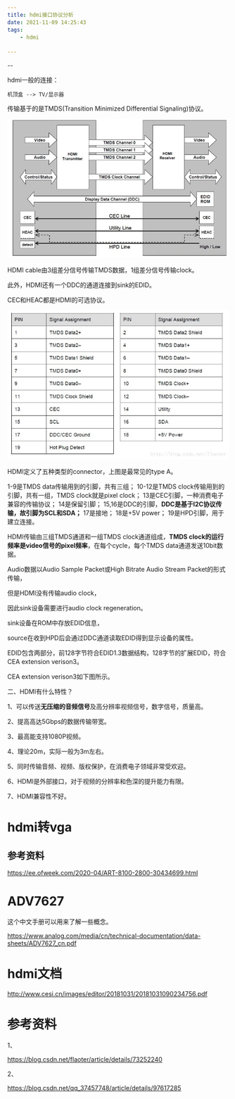 ```yaml
---
title: hdmi接口协议分析
date: 2021-11-09 14:25:43
tags:
	- hdmi

---
```


--

hdmi一般的连接：

```
机顶盒 --> TV/显示器
```

传输基于的是TMDS(Transition Minimized Differential Signaling)协议。

![hdmi_block](../images/playopenwrt_pic/20170612214716459)



HDMI cable由3组差分信号传输TMDS数据，1组差分信号传输clock。

此外，HDMI还有一个DDC的通道连接到sink的EDID。

CEC和HEAC都是HDMI的可选协议。

![hdmi_pin](../images/playopenwrt_pic/20170612215851100)

HDMI定义了五种类型的connector，上图是最常见的type A。

1-9是TMDS data传输用到的引脚，共有三组；
10-12是TMDS clock传输用到的引脚，共有一组，TMDS clock就是pixel clock；
13是CEC引脚，一种消费电子兼容的传输协议；
14是保留引脚；
15,16是DDC的引脚，**DDC是基于I2C协议传输，故引脚为SCL和SDA；**
17是接地；
18是+5V power；
19是HPD引脚，用于建立连接。



HDMI传输由三组TMDS通道和一组TMDS clock通道组成，**TMDS clock的运行频率是video信号的pixel频率**，在每个cycle，每个TMDS data通道发送10bit数据。



Audio数据以Audio Sample Packet或High Bitrate Audio Stream Packet的形式传输，

但是HDMI没有传输audio clock，

因此sink设备需要进行audio clock regeneration。



sink设备在ROM中存放EDID信息，

source在收到HPD后会通过DDC通道读取EDID得到显示设备的属性。

EDID包含两部分，前128字节符合EDID1.3数据结构，128字节的扩展EDID，符合CEA extension verison3。

CEA extension verison3如下图所示。


二、HDMI有什么特性？

1、可以传送**无压缩的音频信号**及高分辨率视频信号，数字信号，质量高。

2、提高高达5Gbps的数据传输带宽。

3、最高能支持1080P视频。

4、理论20m，实际一般为3m左右。

5、同时传输音频、视频、版权保护，在消费电子领域非常受欢迎。

6、HDMI是外部接口，对于视频的分辨率和色深的提升能力有限。

7、HDMI兼容性不好。

# hdmi转vga



## 参考资料

https://ee.ofweek.com/2020-04/ART-8100-2800-30434699.html

# ADV7627

这个中文手册可以用来了解一些概念。

https://www.analog.com/media/cn/technical-documentation/data-sheets/ADV7627_cn.pdf



# hdmi文档

http://www.cesi.cn/images/editor/20181031/20181031090234756.pdf



# 参考资料

1、

https://blog.csdn.net/flaoter/article/details/73252240

2、

https://blog.csdn.net/qq_37457748/article/details/97617285